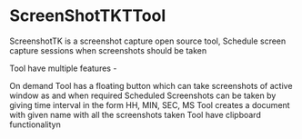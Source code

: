 # ScreenShotTKTTool

ScreenshotTK is a screenshot capture open source tool, Schedule screen capture sessions when screenshots should be taken

Tool have multiple features -

On demand
Tool has a floating button which can take screenshots of active window as and when required
Scheduled
Screenshots can be taken by giving time interval in the form HH, MIN, SEC, MS
Tool creates a document with given name with all the screenshots taken
Tool have clipboard functionalityn

